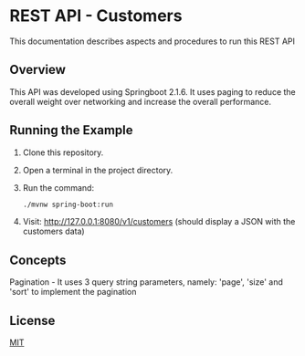 # REST API - Customers

This documentation describes aspects and procedures to run this REST API

## Overview

This API was developed using Springboot 2.1.6.  It uses paging to reduce the overall weight over networking and increase the overall performance.

## Running the Example

1. Clone this repository.
2. Open a terminal in the project directory.
3. Run the command:

    ```bash
    ./mvnw spring-boot:run
    ```

4. Visit: <http://127.0.0.1:8080/v1/customers> (should display a JSON with the customers data)


## Concepts

Pagination - It uses 3 query string parameters, namely: 'page', 'size' and 'sort' to implement the pagination


## License

[MIT](https://opensource.org/licenses/MIT)

